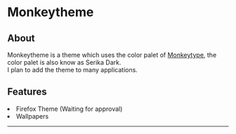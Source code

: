 <h1>Monkeytheme</h2>
<h2>About</h2>
<p>Monkeytheme is a theme which uses the color palet of <a href="https://monkeytype.com">Monkeytype</a>, the color palet is also know as Serika Dark. <br>I plan to add the theme to many applications.</p>
<h2>Features</h2>
  <li>Firefox Theme (Waiting for approval)</li>
  <li>Wallpapers</li>
<hr>
